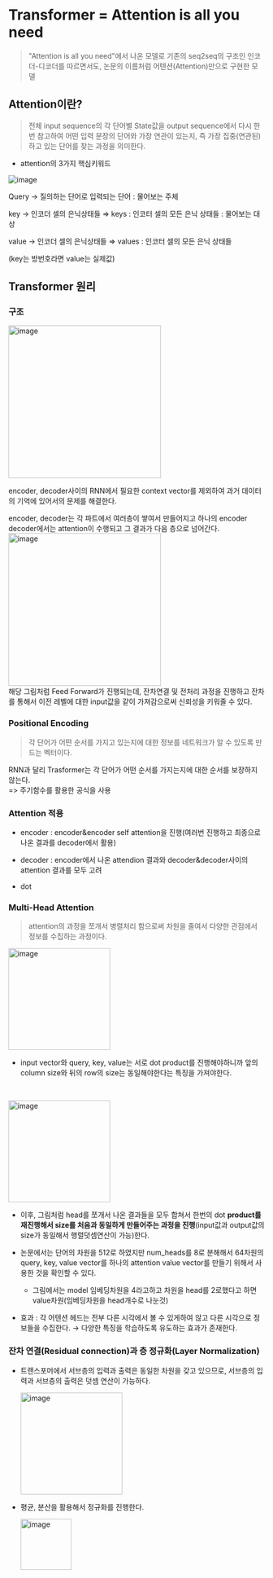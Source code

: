 # Transformer = Attention is all you need

> "Attention is all you need"에서 나온 모델로 기존의 seq2seq의 구조인 인코더-디코더를 따르면서도, 논문의 이름처럼 어텐션(Attention)만으로 구현한 모델


## Attention이란?

> 전체 input sequence의 각 단어별 State값을 output sequence에서 다시 한 번 참고하여 어떤 입력 문장의 단어와 가장 연관이 있는지, 즉 가장 집중(연관된)하고 있는 단어를 찾는 과정을 의미한다.


- attention의 3가지 핵심키워드

![image](https://user-images.githubusercontent.com/74058047/227697408-8803cf16-a433-433f-b50c-304f65980202.png)


Query → 질의하는 단어로 입력되는 단어 : 물어보는 주체

key → 인코더 셀의 은닉상태들  ⇒ keys : 인코터 셀의 모든 은닉 상태들 : 물어보는 대상

value → 인코더 셀의 은닉상태들  ⇒ values : 인코터 셀의 모든 은닉 상태들

(key는 방번호라면 value는 실제값)

## Transformer 원리

### 구조

<img width="300" alt="image" src="https://user-images.githubusercontent.com/74058047/227697775-809b4846-31b6-45af-9cbe-9bbbb2abf03b.png">

encoder, decoder사이의 RNN에서 필요한 context vector를 제외하여 과거 데이터의 기억에 있어서의 문제를 해결한다.<br>

encoder, decoder는 각 파트에서 여러층이 쌓여서 만들어지고 하나의 encoder decoder에서는 attention이 수행되고 그 결과가 다음 층으로 넘어간다.<br>
<img width="300" alt="image" src="https://user-images.githubusercontent.com/74058047/227697944-a319e111-2fd0-4a3d-a0c3-1bdaa6c4de5f.png"><br>
해당 그림처럼 Feed Forward가 진행되는데, 잔차연결 및 전처리 과정을 진행하고 잔차를 통해서 이전 레벨에 대한 input값을 같이 가져감으로써 신뢰성을 키워줄 수 있다.<br>


### Positional Encoding

> 각 단어가 어떤 순서를 가지고 있는지에 대한 정보를 네트워크가 알 수 있도록 만드는 벡터이다.

RNN과 달리 Trasformer는 각 단어가 어떤 순서를 가지는지에 대한 순서를 보장하지 않는다.
<br>
=>  주기함수를 활용한 공식을 사용

### Attention 적용

- encoder : encoder&encoder self attention을 진행(여러번 진행하고 최종으로 나온 결과를 decoder에서 활용)<br>
- decoder : encoder에서 나온 attendion 결과와 decoder&decoder사이의 attention 결과를 모두 고려

- dot

### Multi-Head Attention

> attention의 과정을 쪼개서 병렬처리 함으로써 차원을 줄여서 다양한 관점에서 정보를 수집하는 과정이다.

<img width="200" alt="image" src="https://user-images.githubusercontent.com/74058047/227697412-a57c49b3-ed66-4648-a76e-66f38d5b25db.png">


- input vector와 query, key, value는 서로 dot product를 진행해야하니까 앞의 column size와 뒤의 row의 size는 동일해야한다는 특징을 가져야한다.

<br>

<img width="200" alt="image" src="https://user-images.githubusercontent.com/74058047/227697710-e516c2c9-5295-4b99-a787-a9af87dcc8a7.png"><br>

- 이후, 그림처럼 head를 쪼개서 나온 결과들을 모두 합쳐서 한번의 dot **product를 재진행해서 size를 처음과 동일하게 만들어주는 과정을 진행**(input값과 output값의 size가 동일해서 행렬덧셈연산이 가능)한다.<br>

- 논문에서는 단어의 차원을 512로 하였지만 num_heads를 8로 분해해서 64차원의 query, key, value vector를 하나의 attention value vector를 만들기 위해서 사용한 것을 확인할 수 있다.
    - 그림에서는 model 임베딩차원을 4라고하고 차원을 head를 2로했다고 하면 value차원(임베딩차원을 head개수로 나눈것)
- 효과 : 각 어텐션 헤드는 전부 다른 시각에서 볼 수 있게하여 않고 다른 시각으로 정보들을 수집한다. → 다양한 특징을 학습하도록 유도하는 효과가 존재한다.

### 잔차 연결(Residual connection)과 층 정규화(Layer Normalization)

- 트랜스포머에서 서브층의 입력과 출력은 동일한 차원을 갖고 있으므로, 서브층의 입력과 서브층의 출력은 덧셈 연산이 가능하다.<br>

    <img width="200" alt="image" src="https://user-images.githubusercontent.com/74058047/227698079-233ed3a8-2ee8-4f3c-8dea-8ac2e96730fd.png">

- 평균, 분산을 활용해서 정규화를 진행한다.<br>

    <img width="100" alt="image" src="https://user-images.githubusercontent.com/74058047/227698181-9a2bf0d7-dff0-4651-9bdd-136a9cfd802e.png">